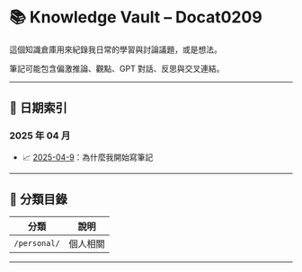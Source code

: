 # 📚 Knowledge Vault – Docat0209

這個知識倉庫用來紀錄我日常的學習與討論議題，或是想法。

筆記可能包含偏激推論、觀點、GPT 對話、反思與交叉連結。  

---

## 📅 日期索引

### 2025 年 04 月

- 📈 [2025-04-9](personal\2025-04-9-why-i-write-notes.md)：為什麼我開始寫筆記

---

## 📁 分類目錄

| 分類 | 說明 |
|----------|------|
| `/personal/` | 個人相關 |

---